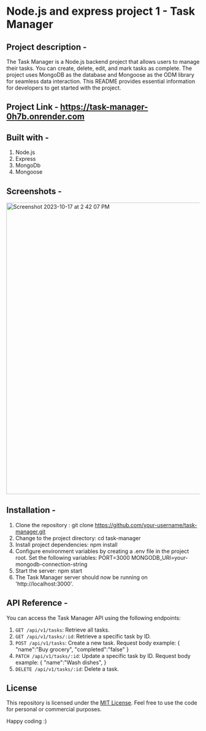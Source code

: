 # Node.js and express project 1 - Task Manager

## Project description - 
The Task Manager is a Node.js backend project that allows users to manage their tasks. You can create, delete, edit, and mark tasks as complete. The project uses MongoDB as the database and Mongoose as the ODM library for seamless data interaction. This README provides essential information for developers to get started with the project.

## Project Link - https://task-manager-0h7b.onrender.com

## Built with - 

1. Node.js
2. Express
3. MongoDb
4. Mongoose

## Screenshots -

<img width="760" alt="Screenshot 2023-10-17 at 2 42 07 PM" src="https://github.com/praduman20/Node.js-and-express-projects/assets/87388316/efaaff4f-3228-4808-b60d-0c3377c96ea3">

## Installation -

1. Clone the repository : git clone https://github.com/your-username/task-manager.git
2. Change to the project directory: cd task-manager
3. Install project dependencies: npm install
4. Configure environment variables by creating a .env file in the project root. Set the following variables:
   PORT=3000
   MONGODB_URI=your-mongodb-connection-string
5. Start the server: npm start
6. The Task Manager server should now be running on 'http://localhost:3000'.

## API Reference - 

You can access the Task Manager API using the following endpoints:

1. `GET /api/v1/tasks`: Retrieve all tasks.
2. `GET /api/v1/tasks/:id`: Retrieve a specific task by ID.
3. `POST /api/v1/tasks`: Create a new task.
   Request body example:
   {
      "name":"Buy grocery",
      "completed":"false"
   }
4. `PATCH /api/v1/tasks/:id`: Update a specific task by ID.
   Request body example:
   {
      "name":"Wash dishes",
   }
5. `DELETE /api/v1/tasks/:id`: Delete a task.


## License

This repository is licensed under the [MIT License](https://opensource.org/license/mit/). Feel free to use the code for personal or commercial purposes.

Happy coding :)
